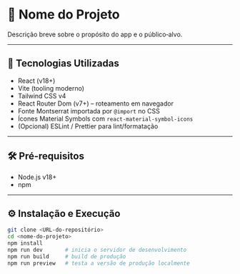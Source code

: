 # 🚀 Nome do Projeto

Descrição breve sobre o propósito do app e o público‑alvo.

---

## 📁 Tecnologias Utilizadas

- React (v18+)  
- Vite (tooling moderno)  
- Tailwind CSS v4  
- React Router Dom (v7+) – roteamento em navegador  
- Fonte Montserrat importada por `@import` no CSS  
- Ícones Material Symbols com `react-material-symbol-icons`  
- (Opcional) ESLint / Prettier para lint/formatação

---

## 🛠️ Pré-requisitos

- Node.js v18+  
- npm  

---

## ⚙️ Instalação e Execução

```bash
git clone <URL-do-repositório>
cd <nome-do-projeto>
npm install
npm run dev       # inicia o servidor de desenvolvimento
npm run build     # build de produção
npm run preview   # testa a versão de produção localmente
